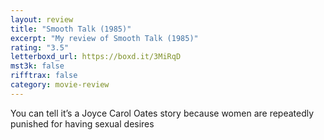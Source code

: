 ```yaml
---
layout: review
title: "Smooth Talk (1985)"
excerpt: "My review of Smooth Talk (1985)"
rating: "3.5"
letterboxd_url: https://boxd.it/3MiRqD
mst3k: false
rifftrax: false
category: movie-review
---
```


You can tell it’s a Joyce Carol Oates story because women are repeatedly punished for having sexual desires
